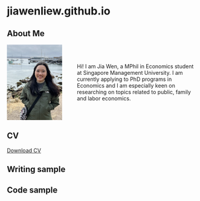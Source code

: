 # jiawenliew.github.io

## About Me
<div style="display: flex; align-items: center;">
  <img src="image.jpeg" alt="me" width="175" height="200" style="margin-right: 20px;">
  <p style="margin-left: 20px;">Hi! I am Jia Wen, a MPhil in Economics student at Singapore Management University. I am currently applying to PhD programs in Economics and I am especially keen on researching on topics related to public, family and labor economics.</p>
</div>

## CV
[Download CV](CV_Jiawen.pdf)

## Writing sample

## Code sample

